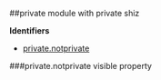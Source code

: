 <a name="module_private"></a>
##private
module with private shiz

**Identifiers**


* [private.notprivate](#module_private.notprivate)

<a name="module_private.notprivate"></a>
###private.notprivate
visible property

